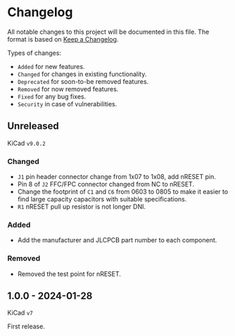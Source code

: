 # Changelog

All notable changes to this project will be documented in this file. The format is based on [Keep a Changelog](https://keepachangelog.com/en/1.1.0/).

Types of changes:

- `Added` for new features.
- `Changed` for changes in existing functionality.
- `Deprecated` for soon-to-be removed features.
- `Removed` for now removed features.
- `Fixed` for any bug fixes.
- `Security` in case of vulnerabilities.

## Unreleased

KiCad `v9.0.2`

### Changed

- `J1` pin header connector change from 1x07 to 1x08, add nRESET pin.
- Pin 8 of `J2` FFC/FPC connector changed from NC to nRESET.
- Change the footprint of `C1` and `C6` from 0603 to 0805 to make it easier to find large capacity capacitors with suitable specifications.
- `R1` nRESET pull up resistor is not longer DNI.

### Added

- Add the manufacturer and JLCPCB part number to each component.

### Removed

- Removed the test point for nRESET.

## 1.0.0 - 2024-01-28

KiCad `v7`

First release.
